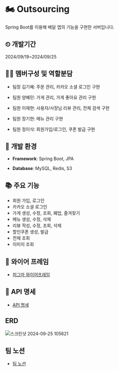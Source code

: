 # 🏍️ Outsourcing
Spring Boot를 이용해 배달 앱의 기능을 구현한 서버입니다.


## ⏲ 개발기간
2024/09/19~2024/09/25

## 🧑‍💻 멤버구성 및 역할분담
- 팀장 김기혜: 주문 관리, 카카오 소셜 로그인 구현

- 팀원 양혜민: 가게 관리, 가게 좋아요 관리 구현

- 팀원 이재현: 사용자/사장님 리뷰 관리, 전체 검색 구현

- 팀원 장기현: 메뉴 관리 구현

- 팀원 정이삭: 회원가입/로그인, 쿠폰 발급 구현

## 📱 개발 환경
- **Framework**: Spring Boot, JPA

- **Database**: MySQL, Redis, S3

## 📚 주요 기능
- 회원 가입, 로그인
- 카카오 소셜 로그인
- 가게 생성, 수정, 조회, 폐업, 즐겨찾기
- 메뉴 생성, 수정, 삭제
- 리뷰 작성, 수정, 조회, 삭제
- 할인쿠폰 생성, 발급
- 전체 조회
- 이미지 조회

## 🔗 와이어 프레임
- [피그마 와이어프레임](https://www.figma.com/design/9xYi78CXCtNAzoKMgr8OGG/%EC%99%9C%EC%8B%AD%EC%9D%B4%EC%A1%B0_%EC%95%84%EC%9B%83%EC%86%8C%EC%8B%B1?node-id=0-1&node-type=canvas&t=1nPhNHjolfyoGrcP-0)

## 📜 API 명세
- [API 명세](https://documenter.getpostman.com/view/24053165/2sAXqwXyrg)
    
## ERD
![스크린샷 2024-09-25 105621](https://github.com/user-attachments/assets/1261fa7e-b9e7-4578-ba8c-dcf19bd0948f)

## 팀 노션
- [팀 노션](https://teamsparta.notion.site/3d62824acdb74504bd8ae4852c60fc45)
